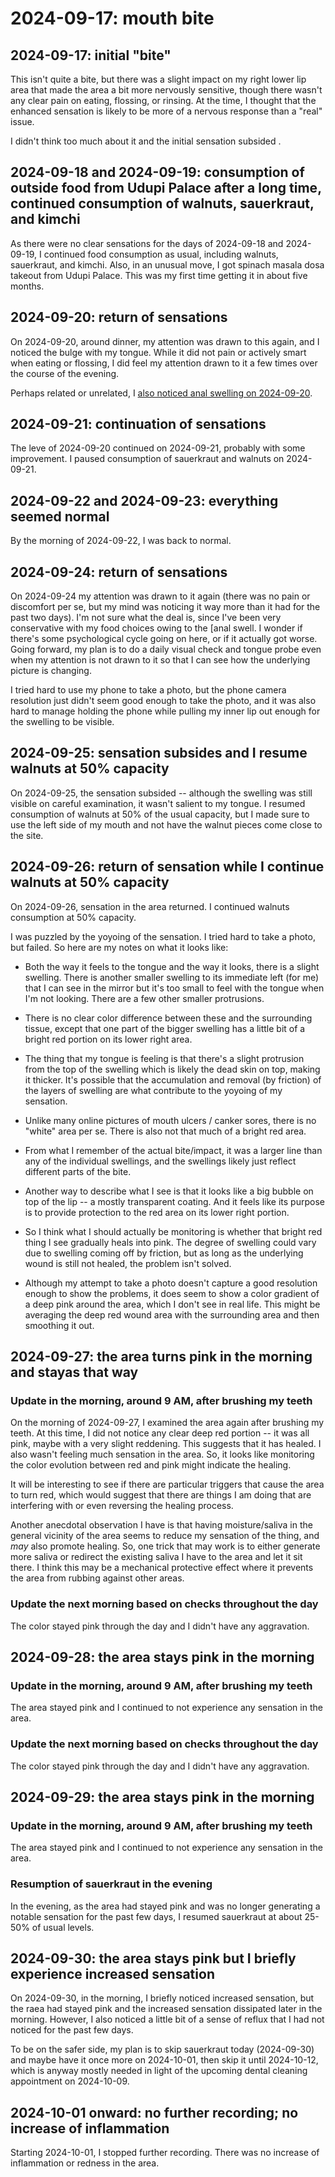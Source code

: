 # 2024-09-17: mouth bite

## 2024-09-17: initial "bite"

This isn't quite a bite, but there was a slight impact on my right
lower lip area that made the area a bit more nervously sensitive,
though there wasn't any clear pain on eating, flossing, or rinsing. At
the time, I thought that the enhanced sensation is likely to be more
of a nervous response than a "real" issue.

I didn't think too much about it and the initial sensation subsided .

## 2024-09-18 and 2024-09-19: consumption of outside food from Udupi Palace after a long time, continued consumption of walnuts, sauerkraut, and kimchi

As there were no clear sensations for the days of 2024-09-18 and
2024-09-19, I continued food consumption as usual, including walnuts,
sauerkraut, and kimchi. Also, in an unusual move, I got spinach masala
dosa takeout from Udupi Palace. This was my first time getting it in
about five months.

## 2024-09-20: return of sensations

On 2024-09-20, around dinner, my attention was drawn to this again,
and I noticed the bulge with my tongue. While it did not pain or
actively smart when eating or flossing, I did feel my attention drawn
to it a few times over the course of the evening.

Perhaps related or unrelated, I [also noticed anal swelling on
2024-09-20](2024-09-20-anal-swelling.md).

## 2024-09-21: continuation of sensations

The leve of 2024-09-20 continued on 2024-09-21, probably with some
improvement. I paused consumption of sauerkraut and walnuts on
2024-09-21.

## 2024-09-22 and 2024-09-23: everything seemed normal

By the morning of 2024-09-22, I was back to normal.

## 2024-09-24: return of sensations

On 2024-09-24 my attention was drawn to it again (there was
no pain or discomfort per se, but my mind was noticing it way more
than it had for the past two days). I'm not sure what the deal is,
since I've been very conservative with my food choices owing to the
[anal swell. I wonder if there's some psychological cycle going on
here, or if it actually got worse. Going forward, my plan is to do a
daily visual check and tongue probe even when my attention is not
drawn to it so that I can see how the underlying picture is changing.

I tried hard to use my phone to take a photo, but the phone camera
resolution just didn't seem good enough to take the photo, and it was
also hard to manage holding the phone while pulling my inner lip out
enough for the swelling to be visible.

## 2024-09-25: sensation subsides and I resume walnuts at 50% capacity

On 2024-09-25, the sensation subsided -- although the swelling was
still visible on careful examination, it wasn't salient to my
tongue. I resumed consumption of walnuts at 50% of the usual capacity,
but I made sure to use the left side of my mouth and not have the
walnut pieces come close to the site.

## 2024-09-26: return of sensation while I continue walnuts at 50% capacity

On 2024-09-26, sensation in the area returned. I continued walnuts
consumption at 50% capacity.

I was puzzled by the yoyoing of the sensation. I tried hard to take a
photo, but failed. So here are my notes on what it looks like:

* Both the way it feels to the tongue and the way it looks, there is a
  slight swelling. There is another smaller swelling to its immediate
  left (for me) that I can see in the mirror but it's too small to
  feel with the tongue when I'm not looking. There are a few other
  smaller protrusions.

* There is no clear color difference between these and the surrounding
  tissue, except that one part of the bigger swelling has a little bit
  of a bright red portion on its lower right area.

* The thing that my tongue is feeling is that there's a slight
  protrusion from the top of the swelling which is likely the dead
  skin on top, making it thicker. It's possible that the accumulation
  and removal (by friction) of the layers of swelling are what
  contribute to the yoyoing of my sensation.

* Unlike many online pictures of mouth ulcers / canker sores, there is
  no "white" area per se. There is also not that much of a bright red
  area.

* From what I remember of the actual bite/impact, it was a larger line
  than any of the individual swellings, and the swellings likely just
  reflect different parts of the bite.

* Another way to describe what I see is that it looks like a big
  bubble on top of the lip -- a mostly transparent coating. And it
  feels like its purpose is to provide protection to the red area on
  its lower right portion.

* So I think what I should actually be monitoring is whether that
  bright red thing I see gradually heals into pink. The degree of
  swelling could vary due to swelling coming off by friction, but as
  long as the underlying wound is still not healed, the problem isn't
  solved.

* Although my attempt to take a photo doesn't capture a good
  resolution enough to show the problems, it does seem to show a color
  gradient of a deep pink around the area, which I don't see in real
  life. This might be averaging the deep red wound area with the
  surrounding area and then smoothing it out.

## 2024-09-27: the area turns pink in the morning and stayas that way

### Update in the morning, around 9 AM, after brushing my teeth

On the morning of 2024-09-27, I examined the area again after brushing
my teeth. At this time, I did not notice any clear deep red portion --
it was all pink, maybe with a very slight reddening. This suggests
that it has healed. I also wasn't feeling much sensation in the
area. So, it looks like monitoring the color evolution between red and
pink might indicate the healing.

It will be interesting to see if there are particular triggers that
cause the area to turn red, which would suggest that there are things
I am doing that are interfering with or even reversing the healing
process.

Another anecdotal observation I have is that having moisture/saliva in
the general vicinity of the area seems to reduce my sensation of the
thing, and *may* also promote healing. So, one trick that may work is
to either generate more saliva or redirect the existing saliva I have
to the area and let it sit there. I think this may be a mechanical
protective effect where it prevents the area from rubbing against
other areas.

### Update the next morning based on checks throughout the day

The color stayed pink through the day and I didn't have any
aggravation.

## 2024-09-28: the area stays pink in the morning

### Update in the morning, around 9 AM, after brushing my teeth

The area stayed pink and I continued to not experience any sensation
in the area.

### Update the next morning based on checks throughout the day

The color stayed pink through the day and I didn't have any
aggravation.

## 2024-09-29: the area stays pink in the morning

### Update in the morning, around 9 AM, after brushing my teeth

The area stayed pink and I continued to not experience any sensation
in the area.

### Resumption of sauerkraut in the evening

In the evening, as the area had stayed pink and was no longer
generating a notable sensation for the past few days, I resumed
sauerkraut at about 25-50% of usual levels.

## 2024-09-30: the area stays pink but I briefly experience increased sensation

On 2024-09-30, in the morning, I briefly noticed increased sensation,
but the raea had stayed pink and the increased sensation dissipated
later in the morning. However, I also noticed a little bit of a sense
of reflux that I had not noticed for the past few days.

To be on the safer side, my plan is to skip sauerkraut today
(2024-09-30) and maybe have it once more on 2024-10-01, then skip it
until 2024-10-12, which is anyway mostly needed in light of the
upcoming dental cleaning appointment on 2024-10-09.

## 2024-10-01 onward: no further recording; no increase of inflammation

Starting 2024-10-01, I stopped further recording. There was no
increase of inflammation or redness in the area.

